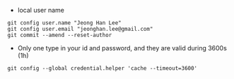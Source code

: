 * local user name

```
git config user.name "Jeong Han Lee"
git config user.email "jeonghan.lee@gmail.com"
git commit --amend --reset-author
```

* Only one type in your id and password, and they are valid during 3600s (1h)
```
git config --global credential.helper 'cache --timeout=3600'
```
